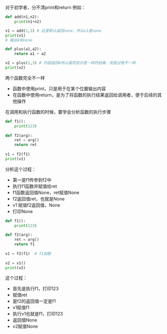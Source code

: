 对于初学者，分不清print和return
例如：
```python
def add(n1,n2):  
    print(n1+n2)  

v1 = add(1,3) # 这里默认返回none，所以v1是none
print(v1)
# 输出4和none

def plus(a1,a2):  
    return a1 + a2

v2 = plus(1,3) # 内部返回4所以虽然显示是一样的结果，但是过程不一样
print(v2) 
```
两个函数完全不一样
- 函数中使用print，只是用于在某个位置输出内容
- 在函数中使用return，是为了将函数的执行结果返回给调用者，便于后续的其他操作

在调用和执行函数的时候，要学会分析函数的执行步骤
```python
def f1():  
    print(123)  
  
def f2(arg):  
    ret = arg()  
    return ret  
  
v1 = f2(f1)  
print(v1)
```
分析这个过程：
- 第一是f1传参到f2中
- 执行f1函数并赋值给ret
- f1函数返回值None，ret赋值None
- f2返回值ret，也就是None
- v1 赋值f2返回值，None
- 打印None

```python
def f1():  
    print(123)  
  
def f2(arg):  
    ret = arg()  
    return f1  
  
v1 = f2(f1)  # f1函数
  
v2 = v1()   
print(v2)
```
这个过程：
- 首先是执行f1，打印123
- 赋值ret
- 是f2的返回值一定是f1
- v1赋值f1
- 执行v1也就是f1，打印123
- 返回值None
- v2赋值None
